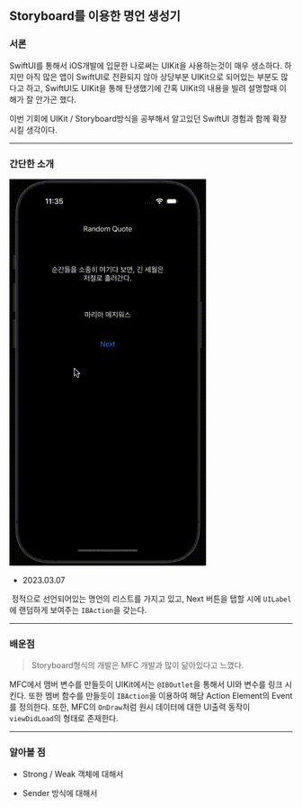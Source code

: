 ## Storyboard를 이용한 명언 생성기



### 서론

SwiftUI를 통해서 iOS개발에 입문한 나로써는 UIKit을 사용하는것이 매우 생소하다. 하지만 아직 많은 앱이 SwiftUI로 전환되지 않아 상당부분 UIKit으로 되어있는 부분도 많다고 하고, SwiftUI도 UIKit을 통해 탄생했기에 간혹 UIKit의 내용을 빌려 설명할때 이해가 잘 안가곤 했다.

이번 기회에 UIKit / Storyboard방식을 공부해서 알고있던 SwiftUI 경험과 함께 확장시킬 생각이다.

<hr>

### 간단한 소개

<img src='https://github.com/LimSeongHyeon/TIL/blob/main/Image/01_Storyboard.gif'>



- 2023.03.07

​		정적으로 선언되어있는 명언의 리스트를 가지고 있고, Next 버튼을 탭할 시에 `UILabel`에 랜덤하게 보여주는 `IBAction`을 갖는다.

<hr>

### 배운점

>  Storyboard형식의 개발은 MFC 개발과 많이 닮아있다고 느꼈다.

MFC에서 맴버 변수를 만들듯이 UIKit에서는 `@IBOutlet`을 통해서 UI와 변수를 링크 시킨다. 또한 멤버 함수를 만들듯이 `IBAction`을 이용하여 해당 Action Element의 Event를 정의한다. 또한, MFC의 `OnDraw`처럼 원시 데이터에 대한 UI출력 동작이 `viewDidLoad`의 형태로 존재한다.



<hr>

### 알아볼 점

- Strong / Weak 객체에 대해서

- Sender 방식에 대해서



